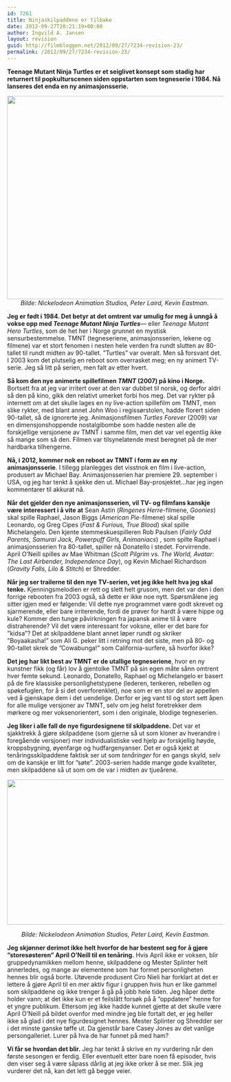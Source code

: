 ```yaml
---
id: 7261
title: Ninjaskilpaddene er tilbake
date: 2012-09-27T20:21:19+00:00
author: Ingvild A. Jansen
layout: revision
guid: http://filmbloggen.net/2012/09/27/7234-revision-23/
permalink: /2012/09/27/7234-revision-23/
---
```

**Teenage Mutant Ninja Turtles er et seiglivet konsept som stadig har returnert til popkulturscenen siden oppstarten som tegneserie i 1984. Nå lanseres det enda en ny animasjonsserie.**

<p style="text-align: center">
  <a href="http://filmbloggen.net/?attachment_id=7235" rel="attachment wp-att-7235"><img class="aligncenter size-large wp-image-7235" src="http://filmbloggen.net/wp-content/uploads//2012/09/teenage-mutant-ninja-turtles-2012-620x472.jpg" alt="" width="620" height="472" /></a><em>Bilde: Nickelodeon Animation Studios, Peter Laird, Kevin Eastman. </em>
</p>

**Jeg er født i 1984. Det betyr at det omtrent var umulig for meg å unngå å vokse opp med _Teenage Mutant Ninja Turtles_**— eller _Teenage Mutant Hero Turtles_, som de het her i Norge grunnet en mystisk sensurbestemmelse. TMNT (tegneseriene, animasjonsserien, lekene og filmene) var et stort fenomen i nesten hele verden fra rundt slutten av 80-tallet til rundt midten av 90-tallet. ”Turtles” var overalt. Men så forsvant det. I 2003 kom det plutselig en reboot som overrasket meg; en ny animert TV-serie. Jeg så litt på serien, men falt av etter hvert.

**Så kom den nye animerte spillefilmen _TMNT_ (2007) på kino i Norge.** Bortsett fra at jeg var irritert over at den var dubbet til norsk, og derfor aldri så den på kino, gikk den relativt umerket forbi hos meg. Det var rykter på internett om at det skulle lages en ny live-action spillefilm om TMNT, men slike rykter, med blant annet John Woo i regissørstolen, hadde florert siden 90-tallet, så de ignorerte jeg. Animasjonsfilmen _Turtles Forever_ (2009) var en dimensjonshoppende nostalgibombe som hadde nesten alle de forskjellige versjonene av TMNT i samme film, men det var vel egentlig ikke så mange som så den. Filmen var tilsynelatende mest beregnet på de mer hardbarka tilhengerne.

**Nå, i 2012, kommer nok en reboot av TMNT i form av en ny animasjonsserie**. I tillegg planlegges det visstnok en film i live-action, produsert av Michael Bay. Animasjonsserien har premiere 29. september i USA, og jeg har tenkt å sjekke den ut. Michael Bay-prosjektet…har jeg ingen kommentarer til akkurat nå.

**Når det gjelder den nye animasjonsserien, vil TV- og filmfans kanskje være interessert i å vite at** Sean Astin (_Ringenes Herre_-filmene, _Goonies_) skal spille Raphael, Jason Biggs (_American Pie_-filmene) skal spille Leonardo, og Greg Cipes (_Fast & Furious, True Blood_) skal spille Michelangelo. Den kjente stemmeskuespilleren Rob Paulsen (_Fairly Odd Parents, Samurai Jack, Powerpuff Girls, Animaniacs_) , som spilte Raphael i animasjonsserien fra 80-tallet, spiller nå Donatello i stedet. Forvirrende. April O’Neill spilles av Mae Whitman (_Scott Pilgrim vs. The World, Avatar: The Last Airbender, Independence Day_), og Kevin Michael Richardson (_Gravity Falls, Lilo & Stitch_) er Shredder.

<div class="video-shortcode">
</div>

**Når jeg ser trailerne til den nye TV-serien, vet jeg ikke helt hva jeg skal tenke.** Kjenningsmelodien er rett og slett helt grusom, men det var den i den forrige rebooten fra 2003 også, så dette er ikke noe nytt. Spørsmålene jeg sitter igjen med er følgende: Vil dette nye programmet være godt skrevet og sjarmerende, eller bare irriterende, fordi de prøver for hardt å være hippe og kule? Kommer den tunge påvirkningen fra japansk anime til å være distraherende? Vil det være interessant for voksne, eller er det bare for ”kidsa”? Det at skilpaddene blant annet løper rundt og skriker ”Boyaakasha!” som Ali G. peker litt i retning mot det siste, men på 80- og 90-tallet skrek de ”Cowabunga!” som California-surfere, så hvorfor ikke?

**Det jeg har likt best av TMNT er de utallige tegneseriene**, hvor en ny kunstner fikk (og får) lov å gjentolke TMNT på sin egen måte sånn omtrent hver femte sekund. Leonardo, Donatello, Raphael og Michelangelo er basert på de fire klassiske personlighetstypene (lederen, tenkeren, rebellen og spøkefuglen, for å si det overforenklet), noe som er en stor del av appellen ved å gjenskape dem i det uendelige. Derfor er jeg vant til og stort sett åpen for alle mulige versjoner av TMNT, selv om jeg helst foretrekker dem mørkere og mer voksenorientert, som i den originale, blodige tegneserien.

**Jeg liker i alle fall de nye figurdesignene til skilpaddene.** Det var et sjakktrekk å gjøre skilpaddene (som gjerne så ut som kloner av hverandre i foregående versjoner) mer individualistiske ved hjelp av forskjellig høyde, kroppsbygning, øyenfarge og hudfargenyanser. Det er også kjekt at tenåringsskilpaddene faktisk ser ut som _tenåringer_ for en gangs skyld, selv om de kanskje er litt for ”søte”. 2003-serien hadde mange gode kvaliteter, men skilpaddene så ut som om de var i midten av tjueårene.

<a href="http://filmbloggen.net/?attachment_id=7236" rel="attachment wp-att-7236"><img class="aligncenter size-large wp-image-7236" src="http://filmbloggen.net/wp-content/uploads//2012/09/Teenage-Mutant-Ninja-Turtles-620x337.jpg" alt="" width="620" height="337" /></a>

<p style="text-align: center">
   <em>Bilde: Nickelodeon Animation Studios, Peter Laird, Kevin Eastman. </em>
</p>

**Jeg skjønner derimot ikke helt hvorfor de har bestemt seg for å gjøre ”storesøsteren” April O’Neill til en tenåring.** Hvis April ikke er voksen, blir gruppedynamikken mellom henne, skilpaddene og Mester Splinter helt annerledes, og mange av elementene som har formet personligheten hennes blir også borte. Utøvende produsent Ciro Nieli har forklart at det er lettere å gjøre April til en mer aktiv figur i gruppen hvis hun er like gammel som skilpaddene og ikke trenger å gå på jobb hele tiden. Jeg håper dette holder vann; at det ikke kun er et feilslått forsøk på å ”oppdatere” henne for et yngre publikum. Ettersom jeg ikke hadde kunnet gjette at det skulle være April O’Neill på bildet ovenfor med mindre jeg ble fortalt det, er jeg heller ikke så glad i det nye figurdesignet hennes. Mester Splinter og Shredder ser i det minste ganske tøffe ut. Da gjenstår bare Casey Jones av det vanlige persongalleriet. Lurer på hva de har funnet på med ham?

**Vi får se hvordan det blir.** Jeg har tenkt å skrive en ny vurdering når den første sesongen er ferdig. Eller eventuelt etter bare noen få episoder, hvis den viser seg å være såpass dårlig at jeg ikke orker å se mer. Slik jeg vurderer det nå, kan det lett gå begge veier.

<div class="video-shortcode">
</div>